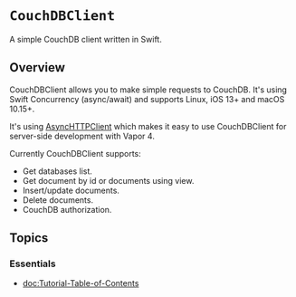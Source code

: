 # ``CouchDBClient``

A simple CouchDB client written in Swift.

## Overview

CouchDBClient allows you to make simple requests to CouchDB. It's using Swift Concurrency (async/await) and supports Linux, iOS 13+ and macOS 10.15+.

It's using [AsyncHTTPClient](https://github.com/swift-server/async-http-client) which makes it easy to use CouchDBClient for  server-side development with Vapor 4.

Currently CouchDBClient supports:
- Get databases list.
- Get document by id or documents using view.
- Insert/update documents.
- Delete documents.
- CouchDB authorization.

## Topics

### Essentials

- <doc:Tutorial-Table-of-Contents>
